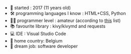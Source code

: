  - 🔰 started : 2017 (11 years old)
 - 🛠 programming languages I know : HTML+CSS, Python
 - 👨‍💻 programmer level : amateur (according to [this][1] list)
 - 📚 favourite library : kivy/kivymd and requests
 - 💻 IDE : Visual Studio Code
 - 🏡 home country: Belgium
 - 🤑 dream job: software developer



  [1]: https://blog.codinghorror.com/the-eight-levels-of-programmers/
<!---
Ignace-Terwagne/Ignace-Terwagne is a ✨ special ✨ repository because its `README.md` (this file) appears on your GitHub profile.
You can click the Preview link to take a look at your changes.
--->
